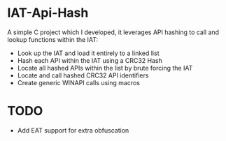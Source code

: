 # IAT-Api-Hash
A simple C project which I developed, it leverages API hashing to call and lookup functions within the IAT:

* Look up the IAT and load it entirely to a linked list
* Hash each API within the IAT using a CRC32 Hash
* Locate all hashed APIs within the list by brute forcing the IAT
* Locate and call hashed CRC32 API identifiers
* Create generic WINAPI calls using macros

# TODO
* Add EAT support for extra obfuscation
